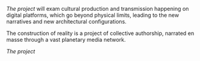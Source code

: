 *The project* will exam cultural production and transmission happening on digital platforms, which go beyond physical limits, leading to the new narratives and new architectural configurations.

The construction of reality is a project of collective authorship, narrated en masse through a vast planetary media network.

*The project* 
